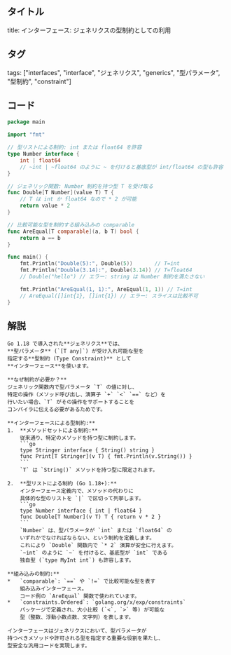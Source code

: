 ## タイトル
title: インターフェース: ジェネリクスの型制約としての利用

## タグ
tags: ["interfaces", "interface", "ジェネリクス", "generics", "型パラメータ", "型制約", "constraint"]

## コード
```go
package main

import "fmt"

// 型リストによる制約: int または float64 を許容
type Number interface {
	int | float64
	// ~int | ~float64 のように ~ を付けると基底型が int/float64 の型も許容
}

// ジェネリック関数: Number 制約を持つ型 T を受け取る
func Double[T Number](value T) T {
	// T は int か float64 なので * 2 が可能
	return value * 2
}

// 比較可能な型を制約する組み込みの comparable
func AreEqual[T comparable](a, b T) bool {
	return a == b
}

func main() {
	fmt.Println("Double(5):", Double(5))       // T=int
	fmt.Println("Double(3.14):", Double(3.14)) // T=float64
	// Double("hello") // エラー: string は Number 制約を満たさない

	fmt.Println("AreEqual(1, 1):", AreEqual(1, 1)) // T=int
	// AreEqual([]int{1}, []int{1}) // エラー: スライスは比較不可
}

```

## 解説
```text
Go 1.18 で導入された**ジェネリクス**では、
**型パラメータ** (`[T any]`) が受け入れ可能な型を
指定する**型制約 (Type Constraint)** として
**インターフェース**を使います。

**なぜ制約が必要か？**
ジェネリック関数内で型パラメータ `T` の値に対し、
特定の操作（メソッド呼び出し、演算子 `+` `<` `==` など）を
行いたい場合、`T` がその操作をサポートすることを
コンパイラに伝える必要があるためです。

**インターフェースによる型制約:**
1.  **メソッドセットによる制約:**
    従来通り、特定のメソッドを持つ型に制約します。
    ```go
    type Stringer interface { String() string }
    func Print[T Stringer](v T) { fmt.Println(v.String()) }
    ```
    `T` は `String()` メソッドを持つ型に限定されます。

2.  **型リストによる制約 (Go 1.18+):**
    インターフェース定義内で、メソッドの代わりに
    具体的な型のリストを `|` で区切って列挙します。
    ```go
    type Number interface { int | float64 }
    func Double[T Number](v T) T { return v * 2 }
    ```
    `Number` は、型パラメータが `int` または `float64` の
    いずれかでなければならない、という制約を定義します。
    これにより `Double` 関数内で `* 2` 演算が安全に行えます。
    `~int` のように `~` を付けると、基底型が `int` である
    独自型 (`type MyInt int`) も許容します。

**組み込みの制約:**
*   `comparable`: `==` や `!=` で比較可能な型を表す
    組み込みインターフェース。
    コード例の `AreEqual` 関数で使われています。
*   `constraints.Ordered`: `golang.org/x/exp/constraints`
    パッケージで定義され、大小比較 (`<`, `>` 等) が可能な
    型（整数、浮動小数点数、文字列）を表します。

インターフェースはジェネリクスにおいて、型パラメータが
持つべきメソッドや許可される型を指定する重要な役割を果たし、
型安全な汎用コードを実現します。